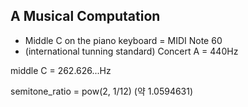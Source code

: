 ## A Musical Computation

* Middle C on the piano keyboard = MIDI Note 60
* (international tunning standard) Concert A = 440Hz

middle C = 262.626...Hz

semitone_ratio = pow(2, 1/12) (약 1.0594631)
